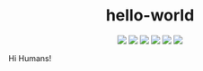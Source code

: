 <h1 align="center">
    hello-world
</h1>

<p align="center">
    <a href="https://github.com/danilanekrasov/hello-world/commits/" title="last commit"><img src="https://img.shields.io/github/last-commit/danilanekrasov/hello-world?style=flat"></a>
   <a href="https://github.com/danilanekrasov/hello-world/commits/" title="commit activity"><img src="https://img.shields.io/github/commit-activity/m/danilanekrasov/hello-world?style=flat"></a>
  <a href="https://github.com/danilanekrasov/hello-world/issues/" title="issues"><img src="https://img.shields.io/github/issues/danilanekrasov/hello-world?style=flat"></a>
   <a href="https://github.com/danilanekrasov/hello-world/pulls/" title="pull requests"><img src="https://img.shields.io/github/issues-pr-closed/danilanekrasov/hello-world?style=flat"></a>
  <a href="https://github.com/danilanekrasov/hello-world/actions?query=workflow%3ACI" title="build status"><img src="https://github.com/danilanekrasov/hello-world/workflows/CI/badge.svg"></a>
  <a href="https://github.com/danilanekrasov/hello-world/blob/master/LICENSE" title="license"><img src="https://img.shields.io/github/license/danilanekrasov/hello-world"></a>
  
  
  
  
  

  

  


Hi Humans!
